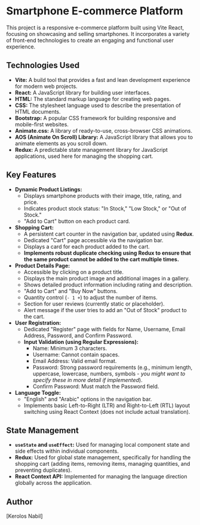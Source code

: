 # Smartphone E-commerce Platform

This project is a responsive e-commerce platform built using Vite React, focusing on showcasing and selling smartphones. It incorporates a variety of front-end technologies to create an engaging and functional user experience.

## Technologies Used

* **Vite:** A build tool that provides a fast and lean development experience for modern web projects.
* **React:** A JavaScript library for building user interfaces.
* **HTML:** The standard markup language for creating web pages.
* **CSS:** The stylesheet language used to describe the presentation of HTML documents.
* **Bootstrap:** A popular CSS framework for building responsive and mobile-first websites.
* **Animate.css:** A library of ready-to-use, cross-browser CSS animations.
* **AOS (Animate On Scroll) Library:** A JavaScript library that allows you to animate elements as you scroll down.
* **Redux:** A predictable state management library for JavaScript applications, used here for managing the shopping cart.

## Key Features

* **Dynamic Product Listings:**
    * Displays smartphone products with their image, title, rating, and price.
    * Indicates product stock status: "In Stock," "Low Stock," or "Out of Stock."
    * "Add to Cart" button on each product card.
* **Shopping Cart:**
    * A persistent cart counter in the navigation bar, updated using **Redux**.
    * Dedicated "Cart" page accessible via the navigation bar.
    * Displays a card for each product added to the cart.
    * **Implements robust duplicate checking using Redux to ensure that the same product cannot be added to the cart multiple times.**
* **Product Details Page:**
    * Accessible by clicking on a product title.
    * Displays the main product image and additional images in a gallery.
    * Shows detailed product information including rating and description.
    * "Add to Cart" and "Buy Now" buttons.
    * Quantity control (`- 1 +`) to adjust the number of items.
    * Section for user reviews (currently static or placeholder).
    * Alert message if the user tries to add an "Out of Stock" product to the cart.
* **User Registration:**
    * Dedicated "Register" page with fields for Name, Username, Email Address, Password, and Confirm Password.
    * **Input Validation (using Regular Expressions):**
        * Name: Minimum 3 characters.
        * Username: Cannot contain spaces.
        * Email Address: Valid email format.
        * Password: Strong password requirements (e.g., minimum length, uppercase, lowercase, numbers, symbols - *you might want to specify these in more detail if implemented*).
        * Confirm Password: Must match the Password field.
* **Language Toggle:**
    * "English" and "Arabic" options in the navigation bar.
    * Implements basic Left-to-Right (LTR) and Right-to-Left (RTL) layout switching using React Context (does not include actual translation).

## State Management

* **`useState` and `useEffect`:** Used for managing local component state and side effects within individual components.
* **Redux:** Used for global state management, specifically for handling the shopping cart (adding items, removing items, managing quantities, and preventing duplicates).
* **React Context API:** Implemented for managing the language direction globally across the application.


## Author

[Kerolos Nabil]

